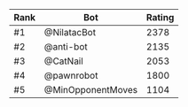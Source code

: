 Rank|Bot|Rating
---|---|---
#1|@NilatacBot|2378
#2|@anti-bot|2135
#3|@CatNail|2053
#4|@pawnrobot|1800
#5|@MinOpponentMoves|1104
